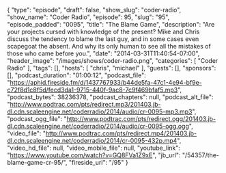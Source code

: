 {
  "type": "episode",
  "draft": false,
  "show_slug": "coder-radio",
  "show_name": "Coder Radio",
  "episode": 95,
  "slug": "95",
  "episode_padded": "0095",
  "title": "The Blame Game",
  "description": "Are your projects cursed with knowledge of the present? Mike and Chris discuss the tendency to blame the last guy, and in some cases even scapegoat the absent. And why its only human to see all the mistakes of those who came before you.",
  "date": "2014-03-31T11:40:54-07:00",
  "header_image": "/images/shows/coder-radio.png",
  "categories": [
    "Coder Radio"
  ],
  "tags": [],
  "hosts": [
    "chris",
    "michael"
  ],
  "guests": [],
  "sponsors": [],
  "podcast_duration": "01:00:12",
  "podcast_file": "https://aphid.fireside.fm/d/1437767933/b44de5fa-47c1-4e94-bf9e-c72f8d1c8f5d/fecd3da1-9715-440f-9ac8-7c9f469bfaf5.mp3",
  "podcast_bytes": 38236378,
  "podcast_chapters": null,
  "podcast_alt_file": "http://www.podtrac.com/pts/redirect.mp3/201403.jb-dl.cdn.scaleengine.net/coderradio/2014/audio/cr-0095-mp3.mp3",
  "podcast_ogg_file": "http://www.podtrac.com/pts/redirect.ogg/201403.jb-dl.cdn.scaleengine.net/coderradio/2014/audio/cr-0095-ogg.ogg",
  "video_file": "http://www.podtrac.com/pts/redirect.mp4/201403.jb-dl.cdn.scaleengine.net/coderradio/2014/cr-0095-432p.mp4",
  "video_hd_file": null,
  "video_mobile_file": null,
  "youtube_link": "https://www.youtube.com/watch?v=GQ8FVa1Z9xE",
  "jb_url": "/54357/the-blame-game-cr-95/",
  "fireside_url": "/95"
}

